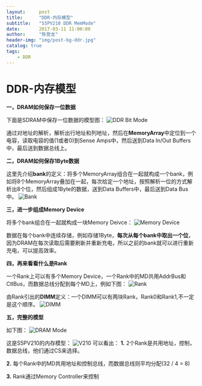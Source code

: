 ```yaml
---
layout:     post
title:      "DDR-内存模型"
subtitle:   "S5PV210 DDR MemMode"
date:       2017-03-11 11:00:00
author:     "陈登龙"
header-img: "img/post-bg-ddr.jpg"
catalog: true
tags:
    - DDR
---
```


# DDR-内存模型

**一，DRAM如何保存一位数据**

下面是SDRAM中保存一位数据的模型图：
![DDR Bit Mode][1]

通过对地址的解析，解析出行地址和列地址，然后在**MemoryArray**中定位到一个电容，读取电容的值(1或者0)到Sense Amps中，然后送到Data In/Out Buffers中，最后送到数据总线上。

**二，DRAM如何保存1Byte数据**

这里先介绍**bank**的定义：将多个MemoryArray组合在一起就构成一个bank，例如将8个MemoryArray叠加在一起，每次给定一个地址，按照解析一位的方式解析出8个位，然后组成1Byte的数据，送到Data Buffers中，最后送到Data Bus中。
![Bank][2]

**三，进一步组成Memory Device**

将多个bank组合在一起就构成一块Memory Deivce：
![Memory Device][3]

数据在每个bank中连续存储，例如存储1Byte，**每次从每个bank中取出一个位**，因为DRAM在每次读取后需要刷新并重新充电，所以之前的bank就可以进行重新充电，可以提高效率。


**四，再来看看什么是Rank**

一个Rank上可以有多个Memory Device，一个Rank中的MD共用AddrBus和CtlBus，而数据总线分配到每个MD上，例如下图：
![Rank][4]

由Rank引出的**DIMM**定义：一个DIMM可以有两块Rank，Rank0和Rank1,不一定是这个顺序。
![DIMM][5]


**五，完整的模型**

如下图：
![DRAM Mode][6]


这是S5PV210的内存模型：
![V210][7]
可以看出：
**1.** 2个Rank是共用地址，控制，数据总线，他们通过CS来选择。

**2.** 每个Rank中的MD共用地址和控制总线，而数据总线则平均分配(32 / 4 = 8)

**3.** Rank通过Memory Controller来控制



  [1]: https://cheng-zhi.github.io/img/DDR/post-2017-3-11-DDRBit.png
  [2]: https://cheng-zhi.github.io/img/DDR/post-2017-3-11-Bank.png
  [3]: https://cheng-zhi.github.io/img/DDR/post-2017-3-11-MemDevice.png
  [4]: https://cheng-zhi.github.io/img/DDR/post-2017-3-11-Rank.png
  [5]: https://cheng-zhi.github.io/img/DDR/post-2017-3-11-DIMM.png
  [6]: https://cheng-zhi.github.io/img/DDR/post-2017-3-11-DRAMMode.png
  [7]: https://cheng-zhi.github.io/img/DDR/post-2017-3-11-V210.png
